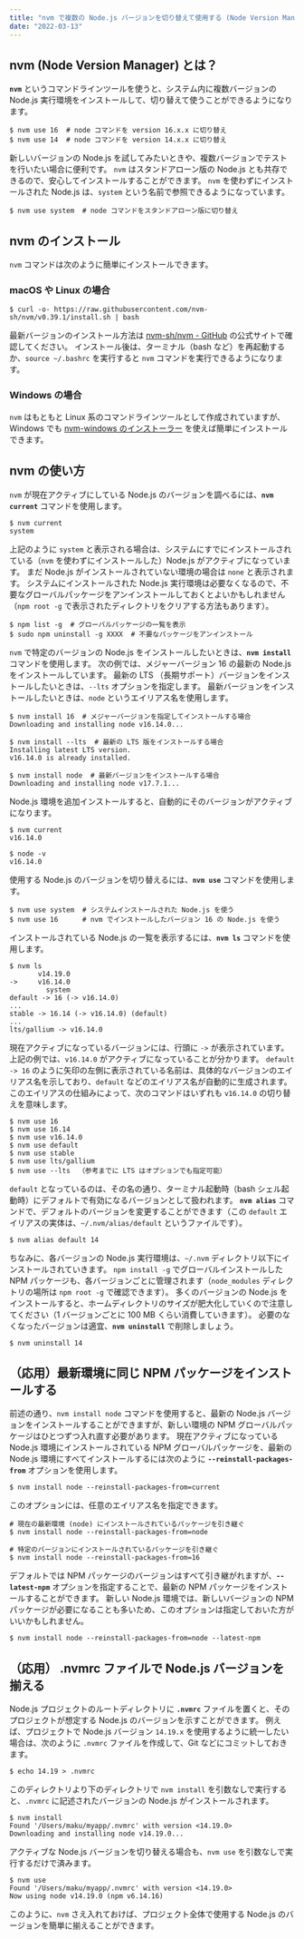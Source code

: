 ```yaml
---
title: "nvm で複数の Node.js バージョンを切り替えて使用する (Node Version Manager)"
date: "2022-03-13"
---
```


nvm (Node Version Manager) とは？
----

__`nvm`__ というコマンドラインツールを使うと、システム内に複数バージョンの Node.js 実行環境をインストールして、切り替えて使うことができるようになります。

```console
$ nvm use 16  # node コマンドを version 16.x.x に切り替え
$ nvm use 14  # node コマンドを version 14.x.x に切り替え
```

新しいバージョンの Node.js を試してみたいときや、複数バージョンでテストを行いたい場合に便利です。
`nvm` はスタンドアローン版の Node.js とも共存できるので、安心してインストールすることができます。
`nvm` を使わずにインストールされた Node.js は、`system` という名前で参照できるようになっています。

```console
$ nvm use system  # node コマンドをスタンドアローン版に切り替え
```


nvm のインストール
----

`nvm` コマンドは次のように簡単にインストールできます。

### macOS や Linux の場合

```console
$ curl -o- https://raw.githubusercontent.com/nvm-sh/nvm/v0.39.1/install.sh | bash
```

最新バージョンのインストール方法は [nvm-sh/nvm - GitHub](https://github.com/nvm-sh/nvm) の公式サイトで確認してください。
インストール後は、ターミナル（bash など）を再起動するか、`source ~/.bashrc` を実行すると `nvm` コマンドを実行できるようになります。

### Windows の場合

`nvm` はもともと Linux 系のコマンドラインツールとして作成されていますが、Windows でも [nvm-windows のインストーラー](https://github.com/coreybutler/nvm-windows/releases) を使えば簡単にインストールできます。


nvm の使い方
----

`nvm` が現在アクティブにしている Node.js のバージョンを調べるには、__`nvm current`__ コマンドを使用します。

```console
$ nvm current
system
```

上記のように `system` と表示される場合は、システムにすでにインストールされている（`nvm` を使わずにインストールした）Node.js がアクティブになっています。
まだ Node.js がインストールされていない環境の場合は `none` と表示されます。
システムにインストールされた Node.js 実行環境は必要なくなるので、不要なグローバルパッケージをアンインストールしておくとよいかもしれません（`npm root -g` で表示されたディレクトリをクリアする方法もあります）。

```console
$ npm list -g  # グローバルパッケージの一覧を表示
$ sudo npm uninstall -g XXXX  # 不要なパッケージをアンインストール
```

`nvm` で特定のバージョンの Node.js をインストールしたいときは、__`nvm install`__ コマンドを使用します。
次の例では、メジャーバージョン 16 の最新の Node.js をインストールしています。
最新の LTS （長期サポート）バージョンをインストールしたいときは、`--lts` オプションを指定します。
最新バージョンをインストールしたいときは、`node` というエイリアス名を使用します。


```console
$ nvm install 16  # メジャーバージョンを指定してインストールする場合
Downloading and installing node v16.14.0...

$ nvm install --lts  # 最新の LTS 版をインストールする場合
Installing latest LTS version.
v16.14.0 is already installed.

$ nvm install node  # 最新バージョンをインストールする場合
Downloading and installing node v17.7.1...
```

Node.js 環境を追加インストールすると、自動的にそのバージョンがアクティブになります。

```console
$ nvm current
v16.14.0

$ node -v
v16.14.0
```

使用する Node.js のバージョンを切り替えるには、__`nvm use`__ コマンドを使用します。

```console
$ nvm use system  # システムインストールされた Node.js を使う
$ nvm use 16      # nvm でインストールしたバージョン 16 の Node.js を使う
```

インストールされている Node.js の一覧を表示するには、__`nvm ls`__ コマンドを使用します。

```console
$ nvm ls
       v14.19.0
->     v16.14.0
         system
default -> 16 (-> v16.14.0)
...
stable -> 16.14 (-> v16.14.0) (default)
...
lts/gallium -> v16.14.0
```

現在アクティブになっているバージョンには、行頭に `->` が表示されています。
上記の例では、`v16.14.0` がアクティブになっていることが分かります。
`default -> 16` のように矢印の左側に表示されている名前は、具体的なバージョンのエイリアス名を示しており、`default` などのエイリアス名が自動的に生成されます。
このエイリアスの仕組みによって、次のコマンドはいずれも `v16.14.0` の切り替えを意味します。

```console
$ nvm use 16
$ nvm use 16.14
$ nvm use v16.14.0
$ nvm use default
$ nvm use stable
$ nvm use lts/gallium
$ nvm use --lts  （参考までに LTS はオプションでも指定可能）
```

`default` となっているのは、その名の通り、ターミナル起動時（bash シェル起動時）にデフォルトで有効になるバージョンとして扱われます。
__`nvm alias`__ コマンドで、デフォルトのバージョンを変更することができます（この `default` エイリアスの実体は、`~/.nvm/alias/default` というファイルです）。

```console
$ nvm alias default 14
```

ちなみに、各バージョンの Node.js 実行環境は、`~/.nvm` ディレクトリ以下にインストールされていきます。
`npm install -g` でグローバルインストールした NPM パッケージも、各バージョンごとに管理されます（`node_modules` ディレクトリの場所は `npm root -g` で確認できます）。
多くのバージョンの Node.js をインストールすると、ホームディレクトリのサイズが肥大化していくので注意してください（1 バージョンごとに 100 MB くらい消費していきます）。
必要のなくなったバージョンは適宜、__`nvm uninstall`__ で削除しましょう。

```console
$ nvm uninstall 14
```


（応用）最新環境に同じ NPM パッケージをインストールする
----

前述の通り、`nvm install node` コマンドを使用すると、最新の Node.js バージョンをインストールすることができますが、新しい環境の NPM グローバルパッケージはひとつずつ入れ直す必要があります。
現在アクティブになっている Node.js 環境にインストールされている NPM グローバルパッケージを、最新の Node.js 環境にすべてインストールするには次のように __`--reinstall-packages-from`__ オプションを使用します。

```console
$ nvm install node --reinstall-packages-from=current
```

このオプションには、任意のエイリアス名を指定できます。

```console
# 現在の最新環境 (node) にインストールされているパッケージを引き継ぐ
$ nvm install node --reinstall-packages-from=node

# 特定のバージョンにインストールされているパッケージを引き継ぐ
$ nvm install node --reinstall-packages-from=16
```

デフォルトでは NPM パッケージのバージョンはすべて引き継がれますが、__`--latest-npm`__ オプションを指定することで、最新の NPM パッケージをインストールすることができます。
新しい Node.js 環境では、新しいバージョンの NPM パッケージが必要になることも多いため、このオプションは指定しておいた方がいいかもしれません。

```console
$ nvm install node --reinstall-packages-from=node --latest-npm
```


（応用） .nvmrc ファイルで Node.js バージョンを揃える
----

Node.js プロジェクトのルートディレクトリに __`.nvmrc`__ ファイルを置くと、そのプロジェクトが想定する Node.js のバージョンを示すことができます。
例えば、プロジェクトで Node.js バージョン `14.19.x` を使用するように統一したい場合は、次のように `.nvmrc` ファイルを作成して、Git などにコミットしておきます。

```console
$ echo 14.19 > .nvmrc
```

このディレクトリより下のディレクトリで `nvm install` を引数なしで実行すると、`.nvmrc` に記述されたバージョンの Node.js がインストールされます。

```console
$ nvm install
Found '/Users/maku/myapp/.nvmrc' with version <14.19.0>
Downloading and installing node v14.19.0...
```

アクティブな Node.js バージョンを切り替える場合も、`nvm use` を引数なしで実行するだけで済みます。

```console
$ nvm use
Found '/Users/maku/myapp/.nvmrc' with version <14.19.0>
Now using node v14.19.0 (npm v6.14.16)
```

このように、`nvm` さえ入れておけば、プロジェクト全体で使用する Node.js のバージョンを簡単に揃えることができます。

